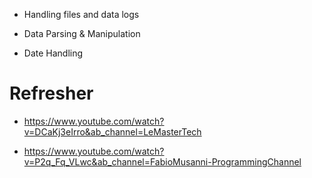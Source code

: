 - Handling files and data logs
  
- Data Parsing & Manipulation

- Date Handling 

# Refresher 

- https://www.youtube.com/watch?v=DCaKj3eIrro&ab_channel=LeMasterTech

-  https://www.youtube.com/watch?v=P2q_Fq_VLwc&ab_channel=FabioMusanni-ProgrammingChannel
